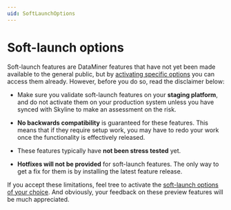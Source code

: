 ```yaml
---
uid: SoftLaunchOptions
---
```


# Soft-launch options

Soft-launch features are DataMiner features that have not yet been made available to the general public, but by [activating specific options](xref:Activating_Soft_Launch_Options) you can access them already. However, before you do so, read the disclaimer below:

- Make sure you validate soft-launch features on your **staging platform**, and do not activate them on your production system unless you have synced with Skyline to make an assessment on the risk.

- **No backwards compatibility** is guaranteed for these features. This means that if they require setup work, you may have to redo your work once the functionality is effectively released.

- These features typically have **not been stress tested** yet.

- **Hotfixes will not be provided** for soft-launch features. The only way to get a fix for them is by installing the latest feature release.

If you accept these limitations, feel tree to activate the [soft-launch options of your choice](xref:Overview_of_Soft_Launch_Options). And obviously, your feedback on these preview features will be much appreciated.
